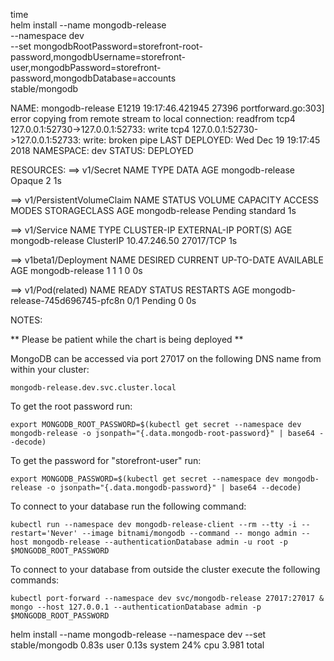 time \
  helm install --name mongodb-release \
    --namespace dev \
    --set mongodbRootPassword=storefront-root-password,mongodbUsername=storefront-user,mongodbPassword=storefront-password,mongodbDatabase=accounts \
    stable/mongodb

NAME:   mongodb-release
E1219 19:17:46.421945   27396 portforward.go:303] error copying from remote stream to local connection: readfrom tcp4 127.0.0.1:52730->127.0.0.1:52733: write tcp4 127.0.0.1:52730->127.0.0.1:52733: write: broken pipe
LAST DEPLOYED: Wed Dec 19 19:17:45 2018
NAMESPACE: dev
STATUS: DEPLOYED

RESOURCES:
==> v1/Secret
NAME             TYPE    DATA  AGE
mongodb-release  Opaque  2     1s

==> v1/PersistentVolumeClaim
NAME             STATUS   VOLUME    CAPACITY  ACCESS MODES  STORAGECLASS  AGE
mongodb-release  Pending  standard  1s

==> v1/Service
NAME             TYPE       CLUSTER-IP    EXTERNAL-IP  PORT(S)    AGE
mongodb-release  ClusterIP  10.47.246.50  <none>       27017/TCP  1s

==> v1beta1/Deployment
NAME             DESIRED  CURRENT  UP-TO-DATE  AVAILABLE  AGE
mongodb-release  1        1        1           0          0s

==> v1/Pod(related)
NAME                              READY  STATUS   RESTARTS  AGE
mongodb-release-745d696745-pfc8n  0/1    Pending  0         0s


NOTES:


** Please be patient while the chart is being deployed **

MongoDB can be accessed via port 27017 on the following DNS name from within your cluster:

    mongodb-release.dev.svc.cluster.local

To get the root password run:

    export MONGODB_ROOT_PASSWORD=$(kubectl get secret --namespace dev mongodb-release -o jsonpath="{.data.mongodb-root-password}" | base64 --decode)

To get the password for "storefront-user" run:

    export MONGODB_PASSWORD=$(kubectl get secret --namespace dev mongodb-release -o jsonpath="{.data.mongodb-password}" | base64 --decode)

To connect to your database run the following command:

    kubectl run --namespace dev mongodb-release-client --rm --tty -i --restart='Never' --image bitnami/mongodb --command -- mongo admin --host mongodb-release --authenticationDatabase admin -u root -p $MONGODB_ROOT_PASSWORD

To connect to your database from outside the cluster execute the following commands:

    kubectl port-forward --namespace dev svc/mongodb-release 27017:27017 &
    mongo --host 127.0.0.1 --authenticationDatabase admin -p $MONGODB_ROOT_PASSWORD

helm install --name mongodb-release --namespace dev --set  stable/mongodb  0.83s user 0.13s system 24% cpu 3.981 total

